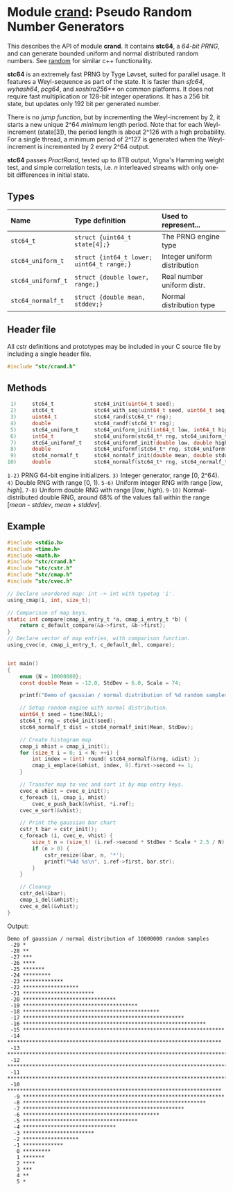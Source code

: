 # Module [crand](../stc/crand.h): Pseudo Random Number Generators

This describes the API of module **crand**. It contains **stc64**, a *64-bit PRNG*, and can generate
bounded uniform and normal distributed random numbers. See [random](https://en.cppreference.com/w/cpp/header/random)
for similar c++ functionality.

**stc64** is an extremely fast PRNG by Tyge Løvset, suited for parallel usage. It features a
Weyl-sequence as part of the state. It is faster than *sfc64*, *wyhash64*, *pcg64*, and *xoshiro256\*\**
on common platforms. It does not require fast multiplication or 128-bit integer operations. It has a
256 bit state, but updates only 192 bit per generated number.

There is no *jump function*, but by incrementing the Weyl-increment by 2, it starts a new
unique 2^64 *minimum* length period. Note that for each Weyl-increment (state[3]), the period
length is about 2^126 with a high probability. For a single thread, a minimum period of 2^127
is generated when the Weyl-increment is incremented by 2 every 2^64 output.

**stc64** passes *PractRand*, tested up to 8TB output, Vigna's Hamming weight test, and simple
correlation tests, i.e. *n* interleaved streams with only one-bit differences in initial state.

## Types

| Name               | Type definition                           | Used to represent...         |
|:-------------------|:------------------------------------------|:-----------------------------|
| `stc64_t`          | `struct {uint64_t state[4];}`             | The PRNG engine type         |
| `stc64_uniform_t`  | `struct {int64_t lower; uint64_t range;}` | Integer uniform distribution |
| `stc64_uniformf_t` | `struct {double lower, range;}`           | Real number uniform distr.   |
| `stc64_normalf_t`  | `struct {double mean, stddev;}`           | Normal distribution type     |

## Header file

All cstr definitions and prototypes may be included in your C source file by including a single header file.
```c
#include "stc/crand.h"
```

## Methods

```c
 1)     stc64_t             stc64_init(uint64_t seed);
 2)     stc64_t             stc64_with_seq(uint64_t seed, uint64_t seq);
 3)     uint64_t            stc64_rand(stc64_t* rng);
 4)     double              stc64_randf(stc64_t* rng);
 5)     stc64_uniform_t     stc64_uniform_init(int64_t low, int64_t high);
 6)     int64_t             stc64_uniform(stc64_t* rng, stc64_uniform_t* dist);
 7)     stc64_uniformf_t    stc64_uniformf_init(double low, double high);
 8)     double              stc64_uniformf(stc64_t* rng, stc64_uniformf_t* dist);
 9)     stc64_normalf_t     stc64_normalf_init(double mean, double stddev);
10)     double              stc64_normalf(stc64_t* rng, stc64_normalf_t* dist);
```
`1-2)` PRNG 64-bit engine initializers. `3)` Integer generator, range \[0, 2^64).
`4)` Double RNG with range \[0, 1). `5-6)` Uniform integer RNG with range \[*low*, *high*].
`7-8)` Uniform double RNG with range \[*low*, *high*). `9-10)` Normal-distributed double
RNG, around 68% of the values fall within the range [*mean* - *stddev*, *mean* + *stddev*].

## Example
```c
#include <stdio.h>
#include <time.h>
#include <math.h>
#include "stc/crand.h"
#include "stc/cstr.h"
#include "stc/cmap.h"
#include "stc/cvec.h"

// Declare unordered map: int -> int with typetag 'i'.
using_cmap(i, int, size_t);

// Comparison of map keys.
static int compare(cmap_i_entry_t *a, cmap_i_entry_t *b) {
    return c_default_compare(&a->first, &b->first);
}
// Declare vector of map entries, with comparison function.
using_cvec(e, cmap_i_entry_t, c_default_del, compare);


int main()
{
    enum {N = 10000000};
    const double Mean = -12.0, StdDev = 6.0, Scale = 74;

    printf("Demo of gaussian / normal distribution of %d random samples\n", N);

    // Setup random engine with normal distribution.
    uint64_t seed = time(NULL);
    stc64_t rng = stc64_init(seed);
    stc64_normalf_t dist = stc64_normalf_init(Mean, StdDev);

    // Create histogram map
    cmap_i mhist = cmap_i_init();
    for (size_t i = 0; i < N; ++i) {
        int index = (int) round( stc64_normalf(&rng, &dist) );
        cmap_i_emplace(&mhist, index, 0).first->second += 1;
    }

    // Transfer map to vec and sort it by map entry keys.
    cvec_e vhist = cvec_e_init();
    c_foreach (i, cmap_i, mhist)
        cvec_e_push_back(&vhist, *i.ref);
    cvec_e_sort(&vhist);

    // Print the gaussian bar chart
    cstr_t bar = cstr_init();
    c_foreach (i, cvec_e, vhist) {
        size_t n = (size_t) (i.ref->second * StdDev * Scale * 2.5 / N);
        if (n > 0) {
            cstr_resize(&bar, n, '*');
            printf("%4d %s\n", i.ref->first, bar.str);
        }
    }

    // Cleanup
    cstr_del(&bar);
    cmap_i_del(&mhist);
    cvec_e_del(&vhist);
}
```
Output:
```
Demo of gaussian / normal distribution of 10000000 random samples
 -29 *
 -28 **
 -27 ***
 -26 ****
 -25 *******
 -24 *********
 -23 *************
 -22 ******************
 -21 ***********************
 -20 ******************************
 -19 *************************************
 -18 ********************************************
 -17 ****************************************************
 -16 ***********************************************************
 -15 *****************************************************************
 -14 *********************************************************************
 -13 ************************************************************************
 -12 *************************************************************************
 -11 ************************************************************************
 -10 *********************************************************************
  -9 *****************************************************************
  -8 ***********************************************************
  -7 ****************************************************
  -6 ********************************************
  -5 *************************************
  -4 ******************************
  -3 ***********************
  -2 ******************
  -1 *************
   0 *********
   1 *******
   2 ****
   3 ***
   4 **
   5 *
```
